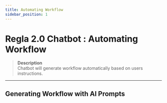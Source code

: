 ```yaml
---
title: Automating Workflow
sidebar_position: 1
---
```


# Regla 2.0 Chatbot : Automating Workflow
>**Description**  
Chatbot will generate workflow automatically based on users instructions.
---

## Generating Workflow with AI Prompts